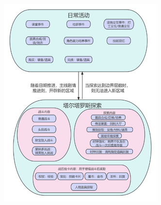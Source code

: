 ![Alt text](https://github.com/Singleangel233/persona3r/blob/main/picfile/2.png?raw=true "Optional title")

